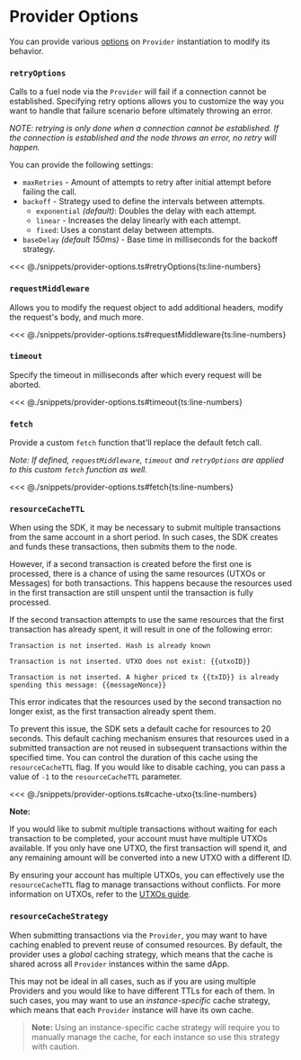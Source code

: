 # Provider Options

You can provide various [options](https://fuels-ts-docs-api.vercel.app/modules/_fuel_ts_account.html#provideroptions) on `Provider` instantiation to modify its behavior.

### `retryOptions`

Calls to a fuel node via the `Provider` will fail if a connection cannot be established.
Specifying retry options allows you to customize the way you want to handle that failure scenario before ultimately throwing an error.

_NOTE: retrying is only done when a connection cannot be established. If the connection is established and the node throws an error, no retry will happen._

You can provide the following settings:

- `maxRetries` - Amount of attempts to retry after initial attempt before failing the call.
- `backoff` - Strategy used to define the intervals between attempts.
  - `exponential` _(default)_: Doubles the delay with each attempt.
  - `linear` - Increases the delay linearly with each attempt.
  - `fixed`: Uses a constant delay between attempts.
- `baseDelay` _(default 150ms)_ - Base time in milliseconds for the backoff strategy.

<<< @./snippets/provider-options.ts#retryOptions{ts:line-numbers}

### `requestMiddleware`

Allows you to modify the request object to add additional headers, modify the request's body, and much more.

<<< @./snippets/provider-options.ts#requestMiddleware{ts:line-numbers}

### `timeout`

Specify the timeout in milliseconds after which every request will be aborted.

<<< @./snippets/provider-options.ts#timeout{ts:line-numbers}

### `fetch`

Provide a custom `fetch` function that'll replace the default fetch call.

_Note: If defined, `requestMiddleware`, `timeout` and `retryOptions` are applied to this custom `fetch` function as well._

<<< @./snippets/provider-options.ts#fetch{ts:line-numbers}

### `resourceCacheTTL`

When using the SDK, it may be necessary to submit multiple transactions from the same account in a short period. In such cases, the SDK creates and funds these transactions, then submits them to the node.

However, if a second transaction is created before the first one is processed, there is a chance of using the same resources (UTXOs or Messages) for both transactions. This happens because the resources used in the first transaction are still unspent until the transaction is fully processed.

If the second transaction attempts to use the same resources that the first transaction has already spent, it will result in one of the following error:

```console
Transaction is not inserted. Hash is already known

Transaction is not inserted. UTXO does not exist: {{utxoID}}

Transaction is not inserted. A higher priced tx {{txID}} is already spending this message: {{messageNonce}}
```

This error indicates that the resources used by the second transaction no longer exist, as the first transaction already spent them.

To prevent this issue, the SDK sets a default cache for resources to 20 seconds. This default caching mechanism ensures that resources used in a submitted transaction are not reused in subsequent transactions within the specified time. You can control the duration of this cache using the `resourceCacheTTL` flag. If you would like to disable caching, you can pass a value of `-1` to the `resourceCacheTTL` parameter.

<<< @./snippets/provider-options.ts#cache-utxo{ts:line-numbers}

**Note:**

If you would like to submit multiple transactions without waiting for each transaction to be completed, your account must have multiple UTXOs available. If you only have one UTXO, the first transaction will spend it, and any remaining amount will be converted into a new UTXO with a different ID.

By ensuring your account has multiple UTXOs, you can effectively use the `resourceCacheTTL` flag to manage transactions without conflicts. For more information on UTXOs, refer to the [UTXOs guide](../the-utxo-model/index.md).

### `resourceCacheStrategy`

When submitting transactions via the `Provider`, you may want to have caching enabled to prevent reuse of consumed resources. By default, the provider uses a _global_ caching strategy, which means that the cache is shared across all `Provider` instances within the same dApp.

This may not be ideal in all cases, such as if you are using multiple Providers and you would like to have different TTLs for each of them. In such cases, you may want to use an _instance-specific_ cache strategy, which means that each `Provider` instance will have its own cache.

> **Note:** Using an instance-specific cache strategy will require you to manually manage the cache, for each instance so use this strategy with caution.
